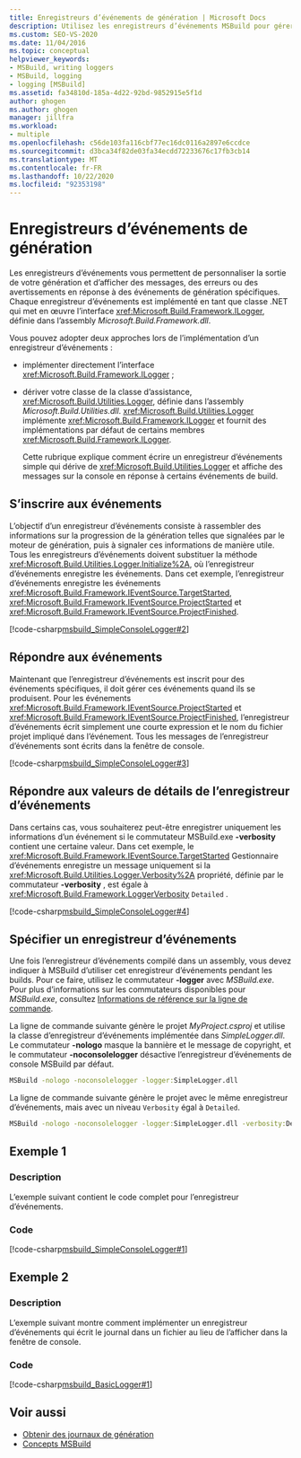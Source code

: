 ```yaml
---
title: Enregistreurs d’événements de génération | Microsoft Docs
description: Utilisez les enregistreurs d’événements MSBuild pour gérer et personnaliser la sortie de votre génération et afficher des messages, des erreurs ou des avertissements en réponse à des événements de build spécifiques.
ms.custom: SEO-VS-2020
ms.date: 11/04/2016
ms.topic: conceptual
helpviewer_keywords:
- MSBuild, writing loggers
- MSBuild, logging
- logging [MSBuild]
ms.assetid: fa34810d-185a-4d22-92bd-9852915e5f1d
author: ghogen
ms.author: ghogen
manager: jillfra
ms.workload:
- multiple
ms.openlocfilehash: c56de103fa116cbf77ec16dc0116a2897e6ccdce
ms.sourcegitcommit: d3bca34f82de03fa34ecdd72233676c17fb3cb14
ms.translationtype: MT
ms.contentlocale: fr-FR
ms.lasthandoff: 10/22/2020
ms.locfileid: "92353198"
---
```

# <a name="build-loggers"></a>Enregistreurs d’événements de génération

Les enregistreurs d’événements vous permettent de personnaliser la sortie de votre génération et d’afficher des messages, des erreurs ou des avertissements en réponse à des événements de génération spécifiques. Chaque enregistreur d’événements est implémenté en tant que classe .NET qui met en œuvre l’interface <xref:Microsoft.Build.Framework.ILogger>, définie dans l’assembly *Microsoft.Build.Framework.dll*.

Vous pouvez adopter deux approches lors de l’implémentation d’un enregistreur d’événements :

- implémenter directement l’interface <xref:Microsoft.Build.Framework.ILogger> ;
- dériver votre classe de la classe d’assistance, <xref:Microsoft.Build.Utilities.Logger>, définie dans l’assembly *Microsoft.Build.Utilities.dll*. <xref:Microsoft.Build.Utilities.Logger> implémente <xref:Microsoft.Build.Framework.ILogger> et fournit des implémentations par défaut de certains membres <xref:Microsoft.Build.Framework.ILogger>.

  Cette rubrique explique comment écrire un enregistreur d’événements simple qui dérive de <xref:Microsoft.Build.Utilities.Logger> et affiche des messages sur la console en réponse à certains événements de build.

## <a name="register-for-events"></a>S’inscrire aux événements

L’objectif d’un enregistreur d’événements consiste à rassembler des informations sur la progression de la génération telles que signalées par le moteur de génération, puis à signaler ces informations de manière utile. Tous les enregistreurs d’événements doivent substituer la méthode <xref:Microsoft.Build.Utilities.Logger.Initialize%2A>, où l’enregistreur d’événements enregistre les événements. Dans cet exemple, l’enregistreur d’événements enregistre les événements <xref:Microsoft.Build.Framework.IEventSource.TargetStarted>, <xref:Microsoft.Build.Framework.IEventSource.ProjectStarted> et <xref:Microsoft.Build.Framework.IEventSource.ProjectFinished>.

[!code-csharp[msbuild_SimpleConsoleLogger#2](../msbuild/codesnippet/CSharp/build-loggers_1.cs)]

## <a name="respond-to-events"></a>Répondre aux événements

Maintenant que l’enregistreur d’événements est inscrit pour des événements spécifiques, il doit gérer ces événements quand ils se produisent. Pour les événements <xref:Microsoft.Build.Framework.IEventSource.ProjectStarted> et <xref:Microsoft.Build.Framework.IEventSource.ProjectFinished>, l’enregistreur d’événements écrit simplement une courte expression et le nom du fichier projet impliqué dans l’événement. Tous les messages de l’enregistreur d’événements sont écrits dans la fenêtre de console.

[!code-csharp[msbuild_SimpleConsoleLogger#3](../msbuild/codesnippet/CSharp/build-loggers_2.cs)]

## <a name="respond-to-logger-verbosity-values"></a>Répondre aux valeurs de détails de l’enregistreur d’événements

Dans certains cas, vous souhaiterez peut-être enregistrer uniquement les informations d’un événement si le commutateur MSBuild.exe **-verbosity** contient une certaine valeur. Dans cet exemple, le <xref:Microsoft.Build.Framework.IEventSource.TargetStarted> Gestionnaire d’événements enregistre un message uniquement si la <xref:Microsoft.Build.Utilities.Logger.Verbosity%2A> propriété, définie par le commutateur **-verbosity** , est égale à <xref:Microsoft.Build.Framework.LoggerVerbosity> `Detailed` .

[!code-csharp[msbuild_SimpleConsoleLogger#4](../msbuild/codesnippet/CSharp/build-loggers_3.cs)]

## <a name="specify-a-logger"></a>Spécifier un enregistreur d’événements

Une fois l’enregistreur d’événements compilé dans un assembly, vous devez indiquer à MSBuild d’utiliser cet enregistreur d’événements pendant les builds. Pour ce faire, utilisez le commutateur **-logger** avec *MSBuild.exe*. Pour plus d’informations sur les commutateurs disponibles pour *MSBuild.exe*, consultez [Informations de référence sur la ligne de commande](../msbuild/msbuild-command-line-reference.md).

La ligne de commande suivante génère le projet *MyProject.csproj* et utilise la classe d’enregistreur d’événements implémentée dans *SimpleLogger.dll*. Le commutateur **-nologo** masque la bannière et le message de copyright, et le commutateur **-noconsolelogger** désactive l’enregistreur d’événements de console MSBuild par défaut.

```cmd
MSBuild -nologo -noconsolelogger -logger:SimpleLogger.dll
```

La ligne de commande suivante génère le projet avec le même enregistreur d’événements, mais avec un niveau `Verbosity` égal à `Detailed`.

```cmd
MSBuild -nologo -noconsolelogger -logger:SimpleLogger.dll -verbosity:Detailed
```

## <a name="example-1"></a>Exemple 1

### <a name="description"></a>Description

L’exemple suivant contient le code complet pour l’enregistreur d’événements.

### <a name="code"></a>Code

[!code-csharp[msbuild_SimpleConsoleLogger#1](../msbuild/codesnippet/CSharp/build-loggers_4.cs)]

## <a name="example-2"></a>Exemple 2

### <a name="description"></a>Description

L’exemple suivant montre comment implémenter un enregistreur d’événements qui écrit le journal dans un fichier au lieu de l’afficher dans la fenêtre de console.

### <a name="code"></a>Code

[!code-csharp[msbuild_BasicLogger#1](../msbuild/codesnippet/CSharp/build-loggers_5.cs)]

## <a name="see-also"></a>Voir aussi

- [Obtenir des journaux de génération](../msbuild/obtaining-build-logs-with-msbuild.md)
- [Concepts MSBuild](../msbuild/msbuild-concepts.md)
